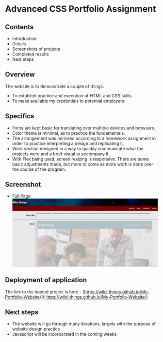 # Advanced CSS Portfolio Assignment

## Contents

* Introduction
* Details
* Screenshots of projects
* Completed results
* Next steps



## Overview
The website is to demonstrate a couple of things:
  * To establish practice and execution of HTML and CSS skills.
  * To make available my credentials to potential employers.



## Specifics

  * Fonts are kept basic for translating over multiple devices and browsers.
  * Color theme is minimal, as to practice the fundamentals.
  * The arrangement was mirrored according to a homework assignment in order to practice interpreting a design and replicating it.
  * Work section designed in a way to quickly communicate what the projects were and a brief visual to accompany it.
  * With Flex being used, screen resizing is responsive. There are some basic adjustments made, but more to come as more work is done over the course of the program.




## Screenshot

* Full Page
![Finished-product](./img/This-Website.png)





## Deployment of application
The link to the hosted project is here - [https://wild-things.github.io/My-Portfolio-Website/](Https://wild-things.github.io/My-Portfolio-Website/)


## Next steps

* The website will go through many iterations, largely with the purpose of website design practice 
* Javascript will be incorporated in the coming weeks.